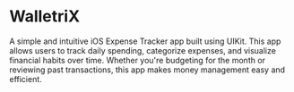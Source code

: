 # WalletriX
A simple and intuitive iOS Expense Tracker app built using UIKit. This app allows users to track daily spending, categorize expenses, and visualize financial habits over time. Whether you're budgeting for the month or reviewing past transactions, this app makes money management easy and efficient.
